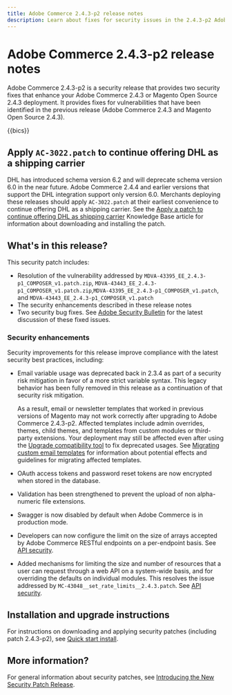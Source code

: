 ```yaml
---
title: Adobe Commerce 2.4.3-p2 release notes
description: Learn about fixes for security issues in the 2.4.3-p2 Adobe Commerce release.
---
```


# Adobe Commerce 2.4.3-p2 release notes

Adobe Commerce 2.4.3-p2 is a security release that provides two security fixes that enhance your Adobe Commerce 2.4.3 or Magento Open Source 2.4.3 deployment. It provides fixes for vulnerabilities that have been identified in the previous release (Adobe Commerce 2.4.3 and Magento Open Source 2.4.3).

{{bics}}

## Apply `AC-3022.patch` to continue offering DHL as a shipping carrier

DHL has introduced schema version 6.2 and will deprecate schema version 6.0 in the near future. Adobe Commerce 2.4.4 and earlier versions that support the DHL integration support only version 6.0. Merchants deploying these releases should apply `AC-3022.patch` at their earliest convenience to continue offering DHL as a shipping carrier. See the [Apply a patch to continue offering DHL as shipping carrier](https://support.magento.com/hc/en-us/articles/7707818131597-Apply-a-patch-to-continue-offering-DHL-as-shipping-carrier) Knowledge Base article for information about downloading and installing the patch.

## What's in this release?

This security patch includes:

*  Resolution of the vulnerability addressed by `MDVA-43395_EE_2.4.3-p1_COMPOSER_v1.patch.zip`, `MDVA-43443_EE_2.4.3-p1_COMPOSER_v1.patch.zip`,`MDVA-43395_EE_2.4.3-p1_COMPOSER_v1.patch`, and `MDVA-43443_EE_2.4.3-p1_COMPOSER_v1.patch`
*  The security enhancements described in these release notes
*  Two security bug fixes. See [Adobe Security Bulletin](https://helpx.adobe.com/security/products/magento/apsb22-13.html) for the latest discussion of these fixed issues.

### Security enhancements

Security improvements for this release improve compliance with the latest security best practices, including:

*  Email variable usage was deprecated back in 2.3.4 as part of a security risk mitigation in favor of a more strict variable syntax. This legacy behavior has been fully removed in this release as a continuation of that security risk mitigation.

   As a result, email or newsletter templates that worked in previous versions of Magento may not work correctly after upgrading to Adobe Commerce 2.4.3-p2. Affected templates include admin overrides, themes, child themes, and templates from custom modules or third-party extensions. Your deployment may still be affected even after using the [Upgrade compatibility tool](https://experienceleague.adobe.com/docs/commerce-operations/upgrade-guide/upgrade-compatibility-tool/overview.html?lang=en) to fix deprecated usages. See [Migrating custom email templates](https://developer.adobe.com/commerce/frontend-core/guide/templates/email-migration/) for information about potential effects and guidelines for migrating affected templates.

*  OAuth access tokens and password reset tokens are now encrypted when stored in the database. <!--- AC-520 1323-->

*  Validation has been strengthened to prevent the upload of non alpha-numeric file extensions. <!--- AC-479-->

*  Swagger is now disabled by default when Adobe Commerce is in production mode. <!--- AC-1450-->

*  Developers can now configure the limit on the size of arrays accepted by Adobe Commerce RESTful endpoints on a per-endpoint basis. See [API security](https://developer.adobe.com/commerce/webapi/get-started/api-security/). <!--- AC-465-->

*  Added mechanisms for limiting the size and number of resources that a user can request through a web API on a system-wide basis, and for overriding the defaults on individual modules. This resolves the issue addressed by `MC-43048__set_rate_limits__2.4.3.patch`. See [API security](https://developer.adobe.com/commerce/webapi/get-started/api-security/). <!--- AC-1120-->

## Installation and upgrade instructions

For instructions on downloading and applying security patches (including patch 2.4.3-p2), see [Quick start install](../../../installation/composer.md).

## More information?

For general information about security patches, see [Introducing the New Security Patch Release](https://community.magento.com/t5/Magento-DevBlog/Introducing-the-New-Security-Patch-Release/ba-p/141287).
